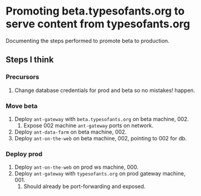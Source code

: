 # Promoting beta.typesofants.org to serve content from typesofants.org

Documenting the steps performed to promote beta to production.

## Steps I think

### Precursors

1. Change database credentials for prod and beta so no mistakes! happen.

### Move beta

1. Deploy `ant-gateway` with `beta.typesofants.org` on beta machine, 002.
   1. Expose 002 machine `ant-gateway` ports on network.
1. Deploy `ant-data-farm` on beta machine, 002.
1. Deploy `ant-on-the-web` on beta machine, 002, pointing to 002 for db.

### Deploy prod

1. Deploy `ant-on-the-web` on prod ws machine, 000.
1. Deploy `ant-gateway` with `typesofants.org` on prod gateway machine, 001.
   1. Should already be port-forwarding and exposed.
